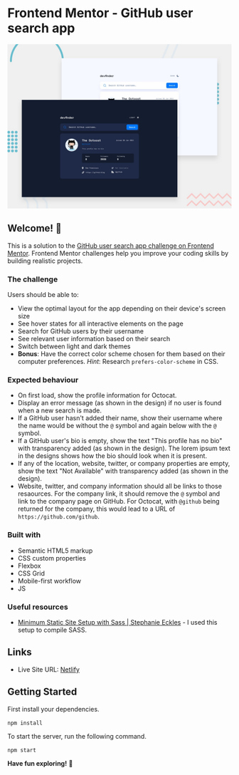 # Frontend Mentor - GitHub user search app

![Design preview for the GitHub user search app coding challenge](./src/assets/preview.jpg)

## Welcome! 👋

This is a solution to the [GitHub user search app challenge on Frontend Mentor](https://www.frontendmentor.io/challenges/github-user-search-app-Q09YOgaH6). Frontend Mentor challenges help you improve your coding skills by building realistic projects.

### The challenge

Users should be able to:

- View the optimal layout for the app depending on their device's screen size
- See hover states for all interactive elements on the page
- Search for GitHub users by their username
- See relevant user information based on their search
- Switch between light and dark themes
- **Bonus**: Have the correct color scheme chosen for them based on their computer preferences. _Hint_: Research `prefers-color-scheme` in CSS.

### Expected behaviour

- On first load, show the profile information for Octocat.
- Display an error message (as shown in the design) if no user is found when a new search is made.
- If a GitHub user hasn't added their name, show their username where the name would be without the `@` symbol and again below with the `@` symbol.
- If a GitHub user's bio is empty, show the text "This profile has no bio" with transparency added (as shown in the design). The lorem ipsum text in the designs shows how the bio should look when it is present.
- If any of the location, website, twitter, or company properties are empty, show the text "Not Available" with transparency added (as shown in the design).
- Website, twitter, and company information should all be links to those resaources. For the company link, it should remove the `@` symbol and link to the company page on GitHub. For Octocat, with `@github` being returned for the company, this would lead to a URL of `https://github.com/github`.

### Built with

- Semantic HTML5 markup
- CSS custom properties
- Flexbox
- CSS Grid
- Mobile-first workflow
- JS

### Useful resources

- [Minimum Static Site Setup with Sass | Stephanie Eckles](https://thinkdobecreate.com/articles/minimum-static-site-sass-setup/) - I used this setup to compile SASS.

## Links

- Live Site URL: [Netlify](https://hellodajana-github-user-search.netlify.app/)

## Getting Started

First install your dependencies.

```
npm install
```

To start the server, run the following command.

```
npm start
```

**Have fun exploring!** 🚀
